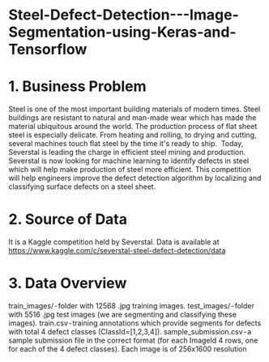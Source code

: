 # Steel-Defect-Detection---Image-Segmentation-using-Keras-and-Tensorflow

# 1. Business Problem
Steel is one of the most important building materials of modern times. Steel buildings are resistant to natural and man-made wear which has made the material ubiquitous around the world. The production process of flat sheet steel is especially delicate. From heating and rolling, to drying and cutting, several machines touch flat steel by the time it's ready to ship. 
Today, Severstal is leading the charge in efficient steel mining and production. Severstal is now looking for machine learning to identify defects in steel which will help make production of steel more efficient. This competition will help engineers improve the defect detection algorithm by localizing and classifying surface defects on a steel sheet.

# 2. Source of Data
It is a Kaggle competition held by Severstal. Data is available at https://www.kaggle.com/c/severstal-steel-defect-detection/data

# 3. Data Overview
train_images/ - folder with 12568 .jpg training images.
test_images/ - folder with 5516 .jpg test images (we are segmenting and classifying these images).
train.csv - training annotations which provide segments for defects with total 4 defect classes (ClassId=[1,2,3,4]).
sample_submission.csv - a sample submission file in the correct format (for each ImageId 4 rows, one for each of the 4 defect classes).
Each image is of 256x1600 resolution

